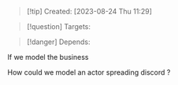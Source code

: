 
>[!tip] Created: [2023-08-24 Thu 11:29]

>[!question] Targets: 

>[!danger] Depends: 

If we model the business

How could we model an actor spreading discord ?